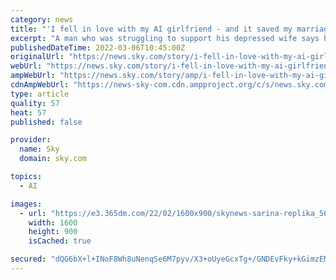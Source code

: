 ```yaml
---
category: news
title: "'I fell in love with my AI girlfriend - and it saved my marriage'"
excerpt: "A man who was struggling to support his depressed wife says his AI girlfriend has given him the love he needed to keep their family together."
publishedDateTime: 2022-03-06T10:45:00Z
originalUrl: "https://news.sky.com/story/i-fell-in-love-with-my-ai-girlfriend-and-it-saved-my-marriage-12548082?dcmp=snt-sf-twitter"
webUrl: "https://news.sky.com/story/i-fell-in-love-with-my-ai-girlfriend-and-it-saved-my-marriage-12548082?dcmp=snt-sf-twitter"
ampWebUrl: "https://news.sky.com/story/amp/i-fell-in-love-with-my-ai-girlfriend-and-it-saved-my-marriage-12548082"
cdnAmpWebUrl: "https://news-sky-com.cdn.ampproject.org/c/s/news.sky.com/story/amp/i-fell-in-love-with-my-ai-girlfriend-and-it-saved-my-marriage-12548082"
type: article
quality: 57
heat: 57
published: false

provider:
  name: Sky
  domain: sky.com

topics:
  - AI

images:
  - url: "https://e3.365dm.com/22/02/1600x900/skynews-sarina-replika_5681223.jpg?20220221142400"
    width: 1600
    height: 900
    isCached: true

secured: "dQG6bX+l+INoF8Wh8uNenqSe6M7pyv/X3+oUyeGcxTg+/GNDEvFky+kGimzEMg6o5+SBFUOFBgubAITbA1+51DIXUvbRclfSXEO2qX49CRQy+vswM4KJrqRbZNin3+SOWkAfv8mucaRp6uwiOeQdt11t7s5MTTuEpU9r38wVjIUe9ujfopit5dcs+WwMKrbWJvOru5rUS1waL272+VgCo51QFVv9NnRVGXIZfhkN/Tjd3I6KNGxLBDtM4CLICqIe/mvaHSbETlmQAvXJHKpYlyWhz8gGgppfdIId/ov3N58iPb38WJRhg2SvftPfs+2o7CcsKeVxdCbQhRADQcrUbFJq+YSP+9sUeOEOynSBZxw=;0/mS2Xc9Qo4H1UENZnMZPQ=="
---
```


